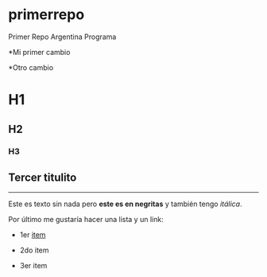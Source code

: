# primerrepo
Primer Repo Argentina Programa

*Mi primer cambio

*Otro cambio

# H1
## H2
### H3

## Tercer titulito

---

Este es texto sin nada pero **este es en negritas** y también tengo *itálica*.

Por último me gustaría hacer una lista y un link:

- 1er [item](https://argentinaprograma.inti.gob.ar/mod/h5pactivity/view.php?id=223)

- 2do item

- 3er item

